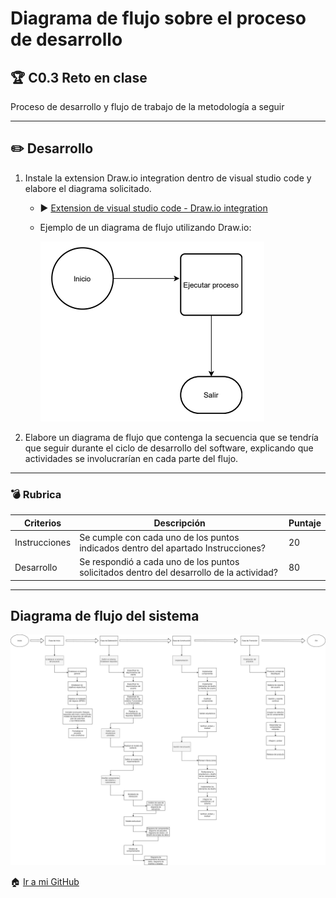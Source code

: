 # Diagrama de flujo sobre el proceso de desarrollo

## :trophy: C0.3 Reto en clase

Proceso de desarrollo y flujo de trabajo de la metodología a seguir

* * *

## :pencil2: Desarrollo

1.  Instale la extension Draw.io integration dentro de visual studio code y elabore el diagrama solicitado.

    *   :arrow_forward: [Extension de visual studio code - Draw.io integration](https://www.youtube.com/watch?v=Y47ZlxoDWNI)

    *   Ejemplo de un diagrama de flujo utilizando Draw.io:

        ![DiagramadeFlujo][2]

2.  Elabore un diagrama de flujo que contenga la secuencia que se tendría que seguir durante el ciclo de desarrollo del software, explicando que actividades se involucrarían en cada parte del flujo.

* * *

### :bomb: Rubrica

| Criterios     | Descripción                                                                              | Puntaje |
|---------------|------------------------------------------------------------------------------------------|---------|
| Instrucciones | Se cumple con cada uno de los puntos indicados dentro del apartado Instrucciones?        | 20      |
| Desarrollo    | Se respondió a cada uno de los puntos solicitados dentro del desarrollo de la actividad? | 80      |

---

## Diagrama de flujo del sistema

![Diagrama de flujo de sistema][1]

[1]: https://github.com/CesarArred/Analisis_Avanzado_de_Software/blob/main/img/diagramadelsistema.jpg?raw=true
[2]: https://github.com/CesarArred/Analisis_Avanzado_de_Software/blob/main/img/ejemplodiagrama.PNG?raw=true
:house: [Ir a mi GitHub](https://github.com/CesarArred/Analisis_Avanzado_de_Software)
